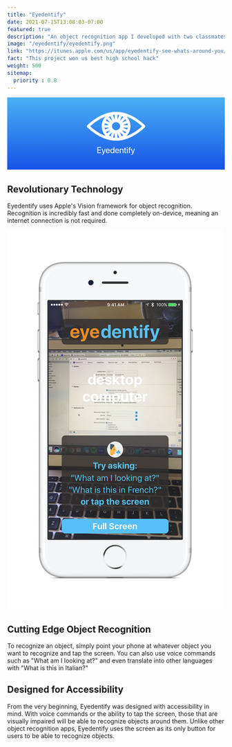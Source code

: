 ```yaml
---
title: "Eyedentify"
date: 2021-07-15T13:08:03-07:00
featured: true
description: "An object recognition app I developed with two classmates for the defhacks hackathon."
image: "/eyedentify/eyedentify.png"
link: "https://itunes.apple.com/us/app/eyedentify-see-whats-around-you/id1234098521?mt=8"
fact: "This project won us best high school hack"
weight: 500
sitemap:
  priority : 0.8
---
```


![Eyedentify banner](/eyedentify/eyedentify_banner.png)

## Revolutionary Technology

Eyedentify uses Apple's Vision framework for object recognition.
Recognition is incredibly fast and done completely on-device, meaning an internet connection is not required.

![Eyedentify screenshot](/eyedentify/eyedentify_screenshot.png)

## Cutting Edge Object Recognition

To recognize an object, simply point your phone at whatever object you want to recognize and tap the screen.
You can also use voice commands such as "What am I looking at?" and even translate into other languages with "What is this in Italian?"

##  Designed for Accessibility

From the very beginning, Eyedentify was designed with accessibility in mind.
With voice commands or the ability to tap the screen, those that are visually impaired will be able to recognize objects around them.
Unlike other object recognition apps, Eyedentify uses the screen as its only button for users to be able to recognize objects.

